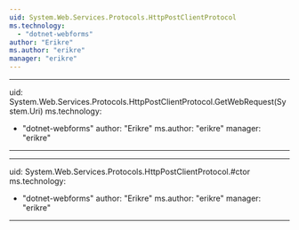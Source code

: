 ```yaml
---
uid: System.Web.Services.Protocols.HttpPostClientProtocol
ms.technology: 
  - "dotnet-webforms"
author: "Erikre"
ms.author: "erikre"
manager: "erikre"
---
```


---
uid: System.Web.Services.Protocols.HttpPostClientProtocol.GetWebRequest(System.Uri)
ms.technology: 
  - "dotnet-webforms"
author: "Erikre"
ms.author: "erikre"
manager: "erikre"
---

---
uid: System.Web.Services.Protocols.HttpPostClientProtocol.#ctor
ms.technology: 
  - "dotnet-webforms"
author: "Erikre"
ms.author: "erikre"
manager: "erikre"
---
